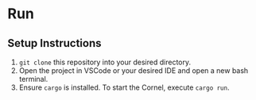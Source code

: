 # Run

## Setup Instructions

1. `git clone` this repository into your desired directory.
2. Open the project in VSCode or your desired IDE and open a new bash terminal.
3. Ensure `cargo` is installed. To start the Cornel, execute `cargo run`.


